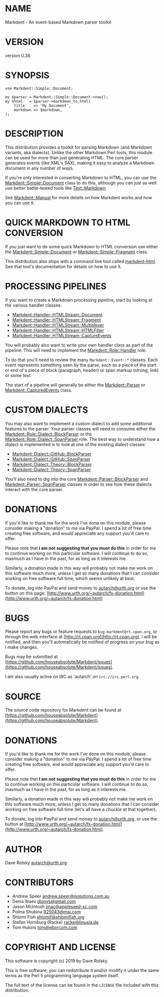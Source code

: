 # NAME

Markdent - An event-based Markdown parser toolkit

# VERSION

version 0.36

# SYNOPSIS

    use Markdent::Simple::Document;

    my $parser = Markdent::Simple::Document->new();
    my $html   = $parser->markdown_to_html(
        title    => 'My Document',
        markdown => $markdown,
    );

# DESCRIPTION

This distribution provides a toolkit for parsing Markdown (and Markdown
variants, aka dialects). Unlike the other Markdown Perl tools, this module can
be used for more than just generating HTML. The core parser generates events
(like XML's SAX), making it easy to analyze a Markdown document in any number
of ways.

If you're only interested in converting Markdown to HTML, you can use the
[Markdent::Simple::Document](https://metacpan.org/pod/Markdent%3A%3ASimple%3A%3ADocument) class to do this, although you can just as well
use better battle-tested tools like [Text::Markdown](https://metacpan.org/pod/Text%3A%3AMarkdown).

See [Markdent::Manual](https://metacpan.org/pod/Markdent%3A%3AManual) for more details on how Markdent works and how you can
use it.

# QUICK MARKDOWN TO HTML CONVERSION

If you just want to do some quick Markdown to HTML conversion use either the
[Markdent::Simple::Document](https://metacpan.org/pod/Markdent%3A%3ASimple%3A%3ADocument) or [Markdent::Simple::Fragment](https://metacpan.org/pod/Markdent%3A%3ASimple%3A%3AFragment) class.

This distribution also ships with a command line tool called
[markdent-html](https://metacpan.org/pod/markdent-html). See that tool's documentation for details on how to use it.

# PROCESSING PIPELINES

If you want to create a Markdown processing pipeline, start by looking at the
various handler classes:

- [Markdent::Handler::HTMLStream::Document](https://metacpan.org/pod/Markdent%3A%3AHandler%3A%3AHTMLStream%3A%3ADocument)
- [Markdent::Handler::HTMLStream::Fragment](https://metacpan.org/pod/Markdent%3A%3AHandler%3A%3AHTMLStream%3A%3AFragment)
- [Markdent::Handler::HTMLStream::Multiplexer](https://metacpan.org/pod/Markdent%3A%3AHandler%3A%3AHTMLStream%3A%3AMultiplexer)
- [Markdent::Handler::HTMLStream::HTMLFilter](https://metacpan.org/pod/Markdent%3A%3AHandler%3A%3AHTMLStream%3A%3AHTMLFilter)
- [Markdent::Handler::HTMLStream::CaptureEvents](https://metacpan.org/pod/Markdent%3A%3AHandler%3A%3AHTMLStream%3A%3ACaptureEvents)

You will probably also want to write your own handler class as part of the
pipeline. This will need to implement the [Markdent::Role::Handler](https://metacpan.org/pod/Markdent%3A%3ARole%3A%3AHandler) role.

To do that you'll need to review the many `Markdent::Event::*` classes. Each
event represents something seen by the parse, such as a piece of the start or
end of a piece of block (paragraph, header) or span markup (strong, link) or
some text.

The start of a pipeline will generally be either the [Markdent::Parser](https://metacpan.org/pod/Markdent%3A%3AParser) or
[Markdent::CapturedEvents](https://metacpan.org/pod/Markdent%3A%3ACapturedEvents) class.

# CUSTOM DIALECTS

You may also want to implement a custom dialect to add some additional
features to the parser. Your parser classes will need to consume either the
[Markdent::Role::Dialect::BlockParser](https://metacpan.org/pod/Markdent%3A%3ARole%3A%3ADialect%3A%3ABlockParser) or the
[Markdent::Role::Dialect::SpanParser](https://metacpan.org/pod/Markdent%3A%3ARole%3A%3ADialect%3A%3ASpanParser) role. The best way to understand how a
dialect is implemented is to look at one of the existing dialect classes:

- [Markdent::Dialect::GitHub::BlockParser](https://metacpan.org/pod/Markdent%3A%3ADialect%3A%3AGitHub%3A%3ABlockParser)
- [Markdent::Dialect::GitHub::SpanParser](https://metacpan.org/pod/Markdent%3A%3ADialect%3A%3AGitHub%3A%3ASpanParser)
- [Markdent::Dialect::Theory::BlockParser](https://metacpan.org/pod/Markdent%3A%3ADialect%3A%3ATheory%3A%3ABlockParser)
- [Markdent::Dialect::Theory::SpanParser](https://metacpan.org/pod/Markdent%3A%3ADialect%3A%3ATheory%3A%3ASpanParser)

You'll also need to dig into the core [Markdent::Parser::BlockParser](https://metacpan.org/pod/Markdent%3A%3AParser%3A%3ABlockParser) and
[Markdent::Parser::SpanParser](https://metacpan.org/pod/Markdent%3A%3AParser%3A%3ASpanParser) classes in order to see how these dialects
interact with the core parser.

# DONATIONS

If you'd like to thank me for the work I've done on this module,
please consider making a "donation" to me via PayPal. I spend a lot of
free time creating free software, and would appreciate any support
you'd care to offer.

Please note that **I am not suggesting that you must do this** in order
for me to continue working on this particular software. I will
continue to do so, inasmuch as I have in the past, for as long as it
interests me.

Similarly, a donation made in this way will probably not make me work
on this software much more, unless I get so many donations that I can
consider working on free software full time, which seems unlikely at
best.

To donate, log into PayPal and send money to autarch@urth.org or use
the button on this page:
[http://www.urth.org/~autarch/fs-donation.html](http://www.urth.org/~autarch/fs-donation.html)

# BUGS

Please report any bugs or feature requests to `bug-markdent@rt.cpan.org`,
or through the web interface at [http://rt.cpan.org](http://rt.cpan.org).  I will be
notified, and then you'll automatically be notified of progress on
your bug as I make changes.

Bugs may be submitted at [https://github.com/houseabsolute/Markdent/issues](https://github.com/houseabsolute/Markdent/issues).

I am also usually active on IRC as 'autarch' on `irc://irc.perl.org`.

# SOURCE

The source code repository for Markdent can be found at [https://github.com/houseabsolute/Markdent](https://github.com/houseabsolute/Markdent).

# DONATIONS

If you'd like to thank me for the work I've done on this module, please
consider making a "donation" to me via PayPal. I spend a lot of free time
creating free software, and would appreciate any support you'd care to offer.

Please note that **I am not suggesting that you must do this** in order for me
to continue working on this particular software. I will continue to do so,
inasmuch as I have in the past, for as long as it interests me.

Similarly, a donation made in this way will probably not make me work on this
software much more, unless I get so many donations that I can consider working
on free software full time (let's all have a chuckle at that together).

To donate, log into PayPal and send money to autarch@urth.org, or use the
button at [http://www.urth.org/~autarch/fs-donation.html](http://www.urth.org/~autarch/fs-donation.html).

# AUTHOR

Dave Rolsky <autarch@urth.org>

# CONTRIBUTORS

- Andrew Speer <andrew.speer@isolutions.com.au>
- Denis Ibaev <dionys@gmail.com>
- Jason McIntosh <jmac@appleseed-sc.com>
- Polina Shubina <925043@mai.com>
- Shlomi Fish <shlomif@shlomifish.org>
- Stefan Hornburg (Racke) <racke@linuxia.de>
- Tom Hukins <tom@eborcom.com>

# COPYRIGHT AND LICENSE

This software is copyright (c) 2019 by Dave Rolsky.

This is free software; you can redistribute it and/or modify it under
the same terms as the Perl 5 programming language system itself.

The full text of the license can be found in the
`LICENSE` file included with this distribution.

